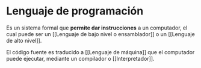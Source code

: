 # Lenguaje de programación

Es un sistema formal que **permite dar instrucciones** a un computador, el cual puede ser un [[Lenguaje de bajo nivel o ensamblador]] o un [[Lenguaje de alto nivel]]. 

El código fuente es traducido a [[Lenguaje de máquina]] que el computador puede ejecutar, mediante un compilador o [[Interpretador]].
